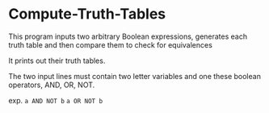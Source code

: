 Compute-Truth-Tables
===

This program inputs two arbitrary Boolean expressions, generates each truth table and then compare them to check for equivalences

It prints out their truth tables.

The two input lines must contain two letter variables and one these boolean operators, AND, OR, NOT.

exp. `a AND NOT b` `a OR NOT b`
